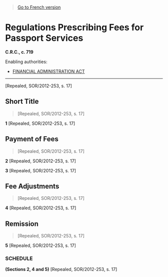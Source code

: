 > [Go to French version](/fr/Règlements/Codification%20des%20règlements%20du%20Canada/701-800/C.R.C.,%20ch.%20719.md)

# Regulations Prescribing Fees for Passport Services

**C.R.C., c. 719**

Enabling authorities: 
- [FINANCIAL ADMINISTRATION ACT](/en/Acts/Revised%20Statutes%20of%20Canada/F/F-11.md)

----------


[Repealed, SOR/2012-253, s. 17]



## Short Title
> [Repealed, SOR/2012-253, s. 17]



**1** [Repealed, SOR/2012-253, s. 17]




## Payment of Fees
> [Repealed, SOR/2012-253, s. 17]



**2** [Repealed, SOR/2012-253, s. 17]



**3** [Repealed, SOR/2012-253, s. 17]




## Fee Adjustments
> [Repealed, SOR/2012-253, s. 17]



**4** [Repealed, SOR/2012-253, s. 17]




## Remission
> [Repealed, SOR/2012-253, s. 17]



**5** [Repealed, SOR/2012-253, s. 17]




### **SCHEDULE** 
**(Sections 2, 4 and 5)**
[Repealed, SOR/2012-253, s. 17]



